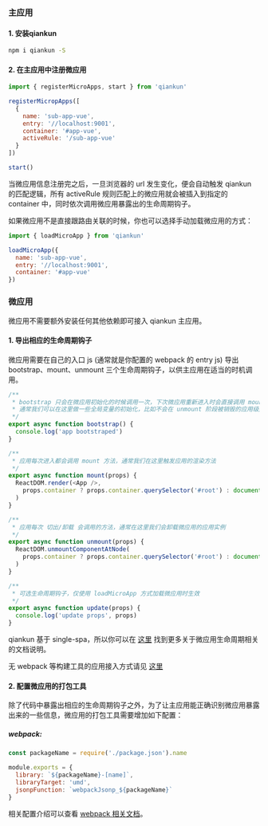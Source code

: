 ### 主应用
#### 1. 安装qiankun
```sh
npm i qiankun -S
```
#### 2. 在主应用中注册微应用
```js
import { registerMicroApps, start } from 'qiankun'

registerMicropApps([
  {
    name: 'sub-app-vue',
    entry: '//localhost:9001',
    container: '#app-vue',
    activeRule: '/sub-app-vue'
  }
])

start()
```
当微应用信息注册完之后，一旦浏览器的 url 发生变化，便会自动触发 qiankun 的匹配逻辑，所有 activeRule 规则匹配上的微应用就会被插入到指定的 container 中，同时依次调用微应用暴露出的生命周期钩子。

如果微应用不是直接跟路由关联的时候，你也可以选择手动加载微应用的方式：
```js
import { loadMicroApp } from 'qiankun'

loadMicroApp({
  name: 'sub-app-vue',
  entry: '//localhost:9001',
  container: '#app-vue'
})
```

### 微应用
微应用不需要额外安装任何其他依赖即可接入 qiankun 主应用。
#### 1. 导出相应的生命周期钩子
微应用需要在自己的入口 js (通常就是你配置的 webpack 的 entry js) 导出 bootstrap、mount、unmount 三个生命周期钩子，以供主应用在适当的时机调用。
```js
/**
 * bootstrap 只会在微应用初始化的时候调用一次，下次微应用重新进入时会直接调用 mount 钩子，不会再重复触发 bootstrap。
 * 通常我们可以在这里做一些全局变量的初始化，比如不会在 unmount 阶段被销毁的应用级别的缓存等。
 */
export async function bootstrap() {
  console.log('app bootstraped')
}

/**
 * 应用每次进入都会调用 mount 方法，通常我们在这里触发应用的渲染方法
 */
export async function mount(props) {
  ReactDOM.render(<App />,
    props.container ? props.container.querySelector('#root') : document.getElementById('root')
  )
}

/**
 * 应用每次 切出/卸载 会调用的方法，通常在这里我们会卸载微应用的应用实例
 */
export async function unmount(props) {
  ReactDOM.unmountComponentAtNode(
    props.container ? props.container.querySelector('#root') : document.getElementById('root')
  )
}

/**
 * 可选生命周期钩子，仅使用 loadMicroApp 方式加载微应用时生效
 */
export async function update(props) {
  console.log('update props', props)
}
```
qiankun 基于 single-spa，所以你可以在 [这里](https://single-spa.js.org/docs/building-applications.html#registered-application-lifecycle) 找到更多关于微应用生命周期相关的文档说明。

无 webpack 等构建工具的应用接入方式请见 [这里](https://qiankun.umijs.org/zh/guide/tutorial#%E9%9D%9E-webpack-%E6%9E%84%E5%BB%BA%E7%9A%84%E5%BE%AE%E5%BA%94%E7%94%A8)

#### 2. 配置微应用的打包工具
除了代码中暴露出相应的生命周期钩子之外，为了让主应用能正确识别微应用暴露出来的一些信息，微应用的打包工具需要增加如下配置：
##### webpack:
```js
const packageName = require('./package.json').name

module.exports = {
  library: `${packageName}-[name]`,
  libraryTarget: 'umd',
  jsonpFunction: `webpackJsonp_${packageName}`
}
```
相关配置介绍可以查看 [webpack 相关文档](https://webpack.js.org/configuration/output/#outputlibrary)。